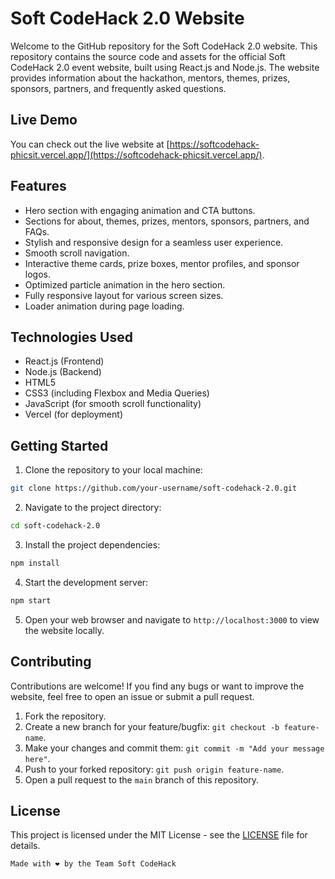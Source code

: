# Soft CodeHack 2.0 Website

Welcome to the GitHub repository for the Soft CodeHack 2.0 website. This repository contains the source code and assets for the official Soft CodeHack 2.0 event website, built using React.js and Node.js. The website provides information about the hackathon, mentors, themes, prizes, sponsors, partners, and frequently asked questions.

## Live Demo

You can check out the live website at [https://softcodehack-phicsit.vercel.app/](https://softcodehack-phicsit.vercel.app/).

## Features

- Hero section with engaging animation and CTA buttons.
- Sections for about, themes, prizes, mentors, sponsors, partners, and FAQs.
- Stylish and responsive design for a seamless user experience.
- Smooth scroll navigation.
- Interactive theme cards, prize boxes, mentor profiles, and sponsor logos.
- Optimized particle animation in the hero section.
- Fully responsive layout for various screen sizes.
- Loader animation during page loading.

## Technologies Used

- React.js (Frontend)
- Node.js (Backend)
- HTML5
- CSS3 (including Flexbox and Media Queries)
- JavaScript (for smooth scroll functionality)
- Vercel (for deployment)

## Getting Started

1. Clone the repository to your local machine:

```bash
git clone https://github.com/your-username/soft-codehack-2.0.git
```

2. Navigate to the project directory:

```bash
cd soft-codehack-2.0
```

3. Install the project dependencies:

```bash
npm install
```

4. Start the development server:

```bash
npm start
```

5. Open your web browser and navigate to `http://localhost:3000` to view the website locally.

## Contributing

Contributions are welcome! If you find any bugs or want to improve the website, feel free to open an issue or submit a pull request.

1. Fork the repository.
2. Create a new branch for your feature/bugfix: `git checkout -b feature-name`.
3. Make your changes and commit them: `git commit -m "Add your message here"`.
4. Push to your forked repository: `git push origin feature-name`.
5. Open a pull request to the `main` branch of this repository.

## License

This project is licensed under the MIT License - see the [LICENSE](LICENSE) file for details.

```bash
Made with ❤️ by the Team Soft CodeHack
```